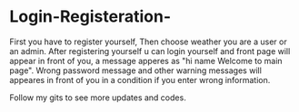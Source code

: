 # Login-Registeration-


First you have to register yourself,
Then choose weather you are a user or an admin.
After registering yourself u can login yourself and front page will appear in front of you, a message apperes as "hi name Welcome to main page".
Wrong password message and other warning messages will appeares in front of you in a condition if you enter wrong information.

Follow my gits to see more updates and codes.
